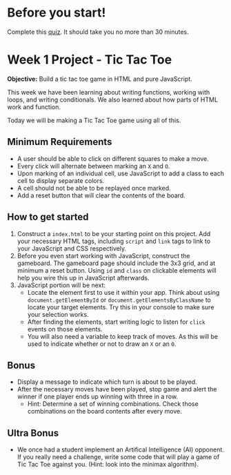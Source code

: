 # Before you start!

Complete this [quiz](https://wdidc6.typeform.com/to/aaABVz). It should take you no more than 30 minutes.

# Week 1 Project - Tic Tac Toe

**Objective:** Build a tic tac toe game in HTML and pure JavaScript.

This week we have been learning about writing functions, working with
loops, and writing conditionals. We also learned about how parts of
HTML work and function.

Today we will be making a Tic Tac Toe game using all of this.

## Minimum Requirements
* A user should be able to click on different squares to make a move.
* Every click will alternate between marking an `X` and `O`.
* Upon marking of an individual cell, use JavaScript to add a class to
  each cell to display separate colors.
* A cell should not be able to be replayed once marked.
* Add a reset button that will clear the contents of the board.

## How to get started
1. Construct a `index.html` to be your starting point on this
   project. Add your necessary HTML tags, including `script` and
   `link` tags to link to your JavaScript and CSS respectively.
2. Before you even start working with JavaScript, construct the
   gameboard. The gameboard page should include the 3x3 grid, and at
   minimum a reset button. Using `id` and `class` on clickable
   elements will help you wire this up in JavaScript afterwards.
3. JavaScript portion will be next:
	* Locate the element first to use it within your app. Think about
      using `document.getElementById` or
      `document.getElementsByClassName` to locate your target
      elements. Try this in your console to make sure your selection
      works.
	* After finding the elements, start writing logic to listen for
      `click` events on those elements.
	* You will also need a variable to keep track of moves. As this
      will be used to indicate whether or not to draw an `X` or an `O`.

## Bonus
* Display a message to indicate which turn is about to be played.
* After the necessary moves have been played, stop game and alert the
  winner if one player ends up winning with three in a row.
    * Hint: Determine a set of winning combinations. Check those
      combinations on the board contents after every move.

## Ultra Bonus
* We once had a student implement an Artifical Intelligence (AI)
  opponent. If you really need a challenge, write some code that will
  play a game of Tic Tac Toe against you. (Hint: look into the minimax
  algorithm).
